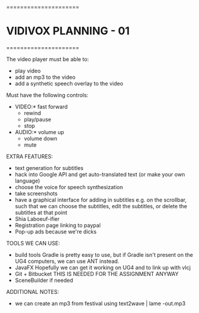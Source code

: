 =====================
# VIDIVOX PLANNING - 01 #
=====================

The video player must be able to:

* play video
* add an mp3 to the video
* add a synthetic speech overlay to the video

Must have the following controls:
  * VIDEO:* fast forward
	* rewind
	* play/pause
	* stop
  * AUDIO:* volume up
	* volume down
	* mute

EXTRA FEATURES:
 * text generation for subtitles
 * hack into Google API and get auto-translated text
 	(or make your own language)
 * choose the voice for speech synthesization
 * take screenshots
 * have a graphical interface for adding in subtitles
	e.g. on the scrollbar, such that we can choose the subtitles,
		edit the subtitles, or delete the subtitles at that point
 * Shia Laboeuf-ifier
 * Registration page linking to paypal
 * Pop-up ads because we're dicks

TOOLS WE CAN USE:
 * build tools
	Gradle is pretty easy to use, but if Gradle isn't present on the UG4
	computers, we can use ANT instead.
 * JavaFX
	Hopefully we can get it working on UG4 and to link up with vlcj
 * Git + Bitbucket
	THIS IS NEEDED FOR THE ASSIGNMENT ANYWAY
 * SceneBuilder
	if needed

ADDITIONAL NOTES:
 * we can create an mp3 from festival using
	text2wave | lame -out.mp3